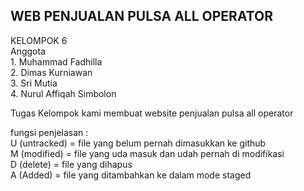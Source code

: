 <h2>WEB PENJUALAN PULSA ALL OPERATOR</h2> 
KELOMPOK 6 <br>
Anggota<br>
1. Muhammad Fadhilla <br>
2. Dimas Kurniawan <br>
3. Sri Mutia <br>
4. Nurul Affiqah Simbolon <br>

Tugas Kelompok kami membuat website penjualan pulsa all operator

fungsi penjelasan : <br>
U (untracked) = file yang belum pernah dimasukkan ke github <br>
M (modified) = file yang uda masuk dan udah pernah di modifikasi <br>
D (delete) = file yang dihapus <br>
A (Added) = file yang ditambahkan ke dalam mode staged